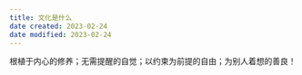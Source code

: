 ```yaml
---
title: 文化是什么
date created: 2023-02-24
date modified: 2023-02-24
---
```


根植于内心的修养；无需提醒的自觉；以约束为前提的自由；为别人着想的善良！
